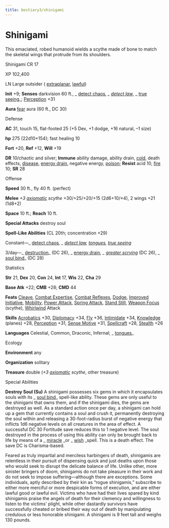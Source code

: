 ```yaml
---
title: bestiary3/shinigami
---
```

# Shinigami

This emaciated, robed humanoid wields a scythe made of bone to match the skeletal wings that protrude from its shoulders.

Shinigami CR 17

XP 102,400

LN Large outsider ( [extraplanar](monsters/creatureTypes.md#_extraplanar-subtype), [lawful](monsters/creatureTypes.md#_lawful-subtype))

**Init** +9; **Senses** darkvision 60 ft., _ [detect chaos](spells/detectChaos.md#_detect-chaos)_, _ [detect law](spells/detectLaw.md#_detect-law)_, _ [true seeing](spells/trueSeeing.md#_true-seeing)_; [Perception](skills/perception.md#_perception) +31

**Aura** [fear](monsters/universalMonsterRules.md#_fear-(su-or-sp)) aura (60 ft., DC 30)

Defense

**AC** 31, touch 15, flat-footed 25 (+5 Dex, +1 dodge, +16 natural, –1 size)

**hp** 275 (22d10+154); fast healing 10

**Fort** +20, **Ref** +12, **Will** +19

**DR** 10/chaotic and silver; **Immune** ability damage, ability drain, [cold](monsters/creatureTypes.md#_cold-subtype), death effects, [disease](monsters/universalMonsterRules.md#_disease-(ex-or-su)), [energy drain](monsters/universalMonsterRules.md#_energy-drain), negative energy, [poison](monsters/universalMonsterRules.md#_poison-(ex-or-su)); **Resist** acid 10, [fire](monsters/creatureTypes.md#_fire-subtype) 10; **SR** 28

Offense

**Speed** 30 ft., fly 40 ft. (perfect)

**Melee** _+3 [axiomatic](magicItems/weapons.md#_weapons-axiomatic) scythe_ +30/+25/+20/+15 (2d6+10/×4), 2 wings +21 (1d8+2)

**Space** 10 ft.; **Reach** 10 ft.

**Special Attacks** destroy soul

**Spell-Like Abilities** (CL 20th; concentration +29)

Constant—_ [detect chaos](spells/detectChaos.md#_detect-chaos)_, _ [detect law](spells/detectLaw.md#_detect-law), [tongues](spells/tongues.md#_tongues), [true seeing](spells/trueSeeing.md#_true-seeing)_

3/day—_ [destruction](spells/destruction.md#_destruction)_ (DC 26), _ [energy drain](spells/energyDrain.md#_energy-drain)_, _ [greater scrying](spells/scrying.md#_scrying-greater)_ (DC 26), _ [soul bind](spells/soulBind.md#_soul-bind)_ (DC 28)

Statistics

**Str** 21, **Dex** 20, **Con** 24, **Int** 17, **Wis** 22, **Cha** 29

**Base Atk** +22; **CMB** +28; **CMD** 44

**Feats** [Cleave](feats.md#_cleave), [Combat Expertise](feats.md#_combat-expertise), [Combat Reflexes](feats.md#_combat-reflexes), [Dodge](feats.md#_dodge), [Improved Initiative](feats.md#_improved-initiative), [Mobility](feats.md#_mobility), [Power Attack](feats.md#_power-attack), [Spring Attack](feats.md#_spring-attack), [Stand Still](feats.md#_stand-still), [Weapon Focus](feats.md#_weapon-focus) (scythe), [Whirlwind](monsters/universalMonsterRules.md#_whirlwind) Attack

**Skills** [Acrobatics](skills/acrobatics.md#_acrobatics) +30, [Diplomacy](skills/diplomacy.md#_diplomacy) +34, [Fly](skills/fly.md#_fly) +36, [Intimidate](skills/intimidate.md#_intimidate) +34, [Knowledge](skills/knowledge.md#_knowledge) (planes) +28, [Perception](skills/perception.md#_perception) +31, [Sense Motive](skills/senseMotive.md#_sense-motive) +31, [Spellcraft](skills/spellcraft.md#_spellcraft) +28, [Stealth](skills/stealth.md#_stealth) +26

**Languages** Celestial, Common, Draconic, Infernal; _ [tongues](spells/tongues.md#_tongues)_

Ecology

**Environment** any

**Organization** solitary

**Treasure** double (_+3 [axiomatic](magicItems/weapons.md#_weapons-axiomatic) scythe_, other treasure)

Special Abilities

**Destroy Soul (Su)** A shinigami possesses six gems in which it encapsulates souls with its _ [soul bind](spells/soulBind.md#_soul-bind)_ spell-like ability. These gems are only useful to the shinigami that owns them, and if the shinigami dies, the gems are destroyed as well. As a standard action once per day, a shinigami can hold up a gem that currently contains a soul and crush it, permanently destroying the soul within and releasing a 30-foot-radius burst of negative energy that inflicts 1d6 negative levels on all creatures in the area of effect. A successful DC 30 Fortitude save reduces this to 1 negative level. The soul destroyed in the process of using this ability can only be brought back to life by means of a _ [miracle](spells/miracle.md#_miracle) _or _ [wish](spells/wish.md#_wish) _spell. This is a death effect. The save DC is Charisma-based.

Feared as truly impartial and merciless harbingers of death, shinigamis are relentless in their pursuit of dispensing quick and just deaths upon those who would seek to disrupt the delicate balance of life. Unlike other, more sinister bringers of doom, shinigamis do not take pleasure in their work and do not seek to impose suffering—although there are exceptions. Some individuals, aptly described by their kin as “rogue shinigamis,” subscribe to either more merciful or more despicable forms of execution, and are either lawful good or lawful evil. Victims who have had their lives spared by kind shinigamis praise the angels of death for their clemency and willingness to listen to the victims' plight, while other dastardly survivors have successfully cheated or bribed their way out of death by manipulating credulous or less honorable shinigami. A shinigami is 9 feet tall and weighs 130 pounds.


